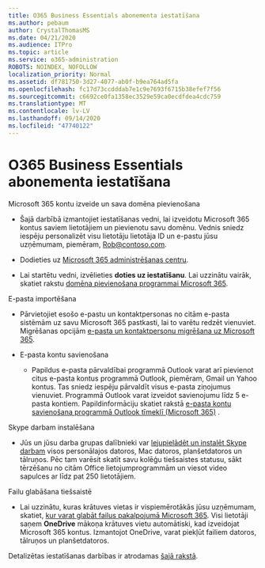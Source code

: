 ```yaml
---
title: O365 Business Essentials abonementa iestatīšana
ms.author: pebaum
author: CrystalThomasMS
ms.date: 04/21/2020
ms.audience: ITPro
ms.topic: article
ms.service: o365-administration
ROBOTS: NOINDEX, NOFOLLOW
localization_priority: Normal
ms.assetid: df781750-3d27-4077-ab0f-b9ea764ad5fa
ms.openlocfilehash: fc17d73ccdddab7e1c9e7693f6715b38efef7f56
ms.sourcegitcommit: c6692ce0fa1358ec3529e59ca0ecdfdea4cdc759
ms.translationtype: MT
ms.contentlocale: lv-LV
ms.lasthandoff: 09/14/2020
ms.locfileid: "47740122"
---
```

# <a name="setting-up-your-o365-business-essentials-subscription"></a>O365 Business Essentials abonementa iestatīšana

Microsoft 365 kontu izveide un sava domēna pievienošana
  
- Šajā darbībā izmantojiet iestatīšanas vedni, lai izveidotu Microsoft 365 kontus saviem lietotājiem un pievienotu savu domēnu. Vednis sniedz iespēju personalizēt visu lietotāju lietotāja ID un e-pastu jūsu uzņēmumam, piemēram, [Rob@contoso.com](mailto:rob@contoso.com).
    
- Dodieties uz [Microsoft 365 administrēšanas centru](https://login.partner.microsoftonline.cn/).
    
- Lai startētu vedni, izvēlieties **doties uz iestatīšanu**. Lai uzzinātu vairāk, skatiet rakstu [domēna pievienošana programmai Microsoft 365](https://docs.microsoft.com/microsoft-365/admin/setup/add-domain).
    
E-pasta importēšana
  
- Pārvietojiet esošo e-pastu un kontaktpersonas no citām e-pasta sistēmām uz savu Microsoft 365 pastkasti, lai to varētu redzēt vienuviet. Migrēšanas opcijām [e-pasta un kontaktpersonu migrēšana uz Microsoft 365](https://docs.microsoft.com/microsoft-365/admin/setup/migrate-email-and-contacts-admin).
    
- E-pasta kontu savienošana
    
  - Papildus e-pasta pārvaldībai programmā Outlook varat arī pievienot citus e-pasta kontus programmā Outlook, piemēram, Gmail un Yahoo kontus. Tas sniedz iespēju pārvaldīt visus e-pasta ziņojumus vienuviet. Programmā Outlook varat izveidot savienojumu līdz 5 e-pasta kontiem. Papildinformāciju skatiet rakstā [e-pasta kontu savienošana programmā Outlook tīmeklī (Microsoft 365)](https://support.office.com/Article/Connect-email-accounts-in-Outlook-on-the-web-Office-365-d7012ff0-924f-4f78-8aca-c3912d886c4d) . 
    
Skype darbam instalēšana
  
- Jūs un jūsu darba grupas dalībnieki var [lejupielādēt un instalēt Skype darbam](https://support.office.com/Article/download-and-install-Skype-for-Business-8a0d4da8-9d58-44f9-9759-5c8f340cb3fb) visos personālajos datoros, Mac datoros, planšetdatoros un tālruņos. Pēc tam varēsit skatīt savu kolēģu tiešsaistes statusu, sākt tērzēšanu no citām Office lietojumprogrammām un viesot video sapulces ar līdz pat 250 lietotājiem. 
    
Failu glabāšana tiešsaistē
  
- Lai uzzinātu, kuras krātuves vietas ir vispiemērotākās jūsu uzņēmumam, skatiet, [kur varat glabāt failus pakalpojumā Microsoft 365](https://support.office.com/article/c7c20284-bc94-47f4-9728-d28e9daf0790.aspx). Visi lietotāji saņem **OneDrive** mākoņa krātuves vietu automātiski, kad izveidojat Microsoft 365 kontus. Izmantojot OneDrive, varat piekļūt failiem datoros, tālruņos un planšetdatoros. 
    
Detalizētas iestatīšanas darbības ir atrodamas [šajā rakstā](https://docs.microsoft.com/microsoft-365/admin/setup/setup).
  

